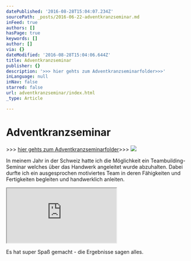 ```yaml
---
datePublished: '2016-08-28T15:04:07.234Z'
sourcePath: _posts/2016-06-22-adventkranzseminar.md
inFeed: true
authors: []
hasPage: true
keywords: []
author: []
via: {}
dateModified: '2016-08-28T15:04:06.644Z'
title: Adventkranzseminar
publisher: {}
description: '>>> hier gehts zum Adventkranzseminarfolder>>>'
inLanguage: null
inNav: false
starred: false
url: adventkranzseminar/index.html
_type: Article

---
```

# Adventkranzseminar

\>\>\> [hier gehts zum Adventkranzseminarfolder][0]\>\>\>
![](https://the-grid-user-content.s3-us-west-2.amazonaws.com/84103cf1-94c3-4893-9255-61464e56cb06.png)

In meinem Jahr in der Schweiz hatte ich die Möglichkeit ein Teambuilding-Seminar welches über das Handwerk angeleitet wurde abzuhalten. Dabei durfte ich ein ausgesprochen motiviertes Team in deren Fähigkeiten und Fertigkeiten begleiten und handwerklich anleiten.

<iframe src="https://the-grid.github.io/ed-userhtml/?g=eJwlzUEKwyAQQNGryHTvWBOlhZi7JDqpglYYlVy_odl_3l_SwVshcabQowNrFIhI6RO7g0kbEI29A0SSqbUxpK8FqewUZOwlP6xS79ek8am0mbW9-j-3Vw7EDi5sy7mex8i5eSb6rgvex_UHHJEmzg" style=""></iframe>

Es hat super Spaß gemacht - die Ergebnisse sagen alles.

[0]: https://issuu.com/floraleformgebung/docs/advent_henkel_2014/9?e=6009832/10254265